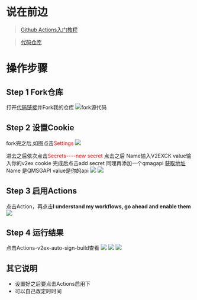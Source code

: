# 说在前边  
 > [Github Actions入门教程](http://www.ruanyifeng.com/blog/2019/09/getting-started-with-github-actions.html)

 > [代码仓库](https://github.com/Wenmoux/V2ex-Auto-Sign)
<!--more-->

# 操作步骤
## Step 1 Fork仓库
打开[代码链接](https://github.com/Wenmoux/V2ex-Auto-Sign)并Fork我的仓库
![fork源代码](https://cdn.jsdelivr.net/gh/Wenmoux/wenpic/IMG_20200608_085223.jpg)
##  Step 2 设置Cookie
fork完之后,如图点击<font color="red">Settings</font>
![](https://cdn.jsdelivr.net/gh/Wenmoux/wenpic/IMG_20200608_085340.jpg)

进去之后依次点击<font color="red">Secrets----new secret</font>
点击之后
Name输入V2EXCK value输入你的v2ex cookie
完成后点击add secret
同理再添加一个qmagapi [获取地址](https://qmsg.zendee.cn)
Name 是QMSGAPI value是你的api
![](https://cdn.jsdelivr.net/gh/Wenmoux/wenpic/IMG_20200629_092046.jpg)
![](https://cdn.jsdelivr.net/gh/Wenmoux/wenpic/IMG_20200629_092209.jpg)
## Step 3 启用Actions
点击Action，再点击**I understand my workflows, go ahead and enable them**  
![](https://cdn.jsdelivr.net/gh/Wenmoux/wenpic/687474703a2f2f74752e79616f68756f2e6d652f696d67732f323032302f30362f333463613136306339373262393932372e706e67.png)
## Step 4 运行结果
点击Actions-v2ex-auto-sign-build查看
![](https://cdn.jsdelivr.net/gh/Wenmoux/wenpic/7c27953002262d15.png)
![](https://cdn.jsdelivr.net/gh/Wenmoux/wenpic/IMG_20200608_091224.jpg)
![](https://cdn.jsdelivr.net/gh/Wenmoux/wenpic/april_2020-06-29-09-17-02-621.jpg)
## 其它说明
 - 设置好之后要点击Actions启用下
 - 可以自己改定时时间
